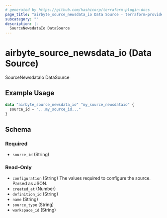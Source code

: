 ```yaml
---
# generated by https://github.com/hashicorp/terraform-plugin-docs
page_title: "airbyte_source_newsdata_io Data Source - terraform-provider-airbyte"
subcategory: ""
description: |-
  SourceNewsdataIo DataSource
---
```


# airbyte_source_newsdata_io (Data Source)

SourceNewsdataIo DataSource

## Example Usage

```terraform
data "airbyte_source_newsdata_io" "my_source_newsdataio" {
  source_id = "...my_source_id..."
}
```

<!-- schema generated by tfplugindocs -->
## Schema

### Required

- `source_id` (String)

### Read-Only

- `configuration` (String) The values required to configure the source. Parsed as JSON.
- `created_at` (Number)
- `definition_id` (String)
- `name` (String)
- `source_type` (String)
- `workspace_id` (String)
